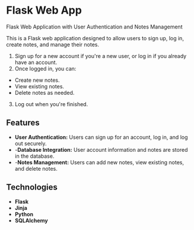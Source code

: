 # Flask Web App

Flask Web Application with User Authentication and Notes Management

This is a Flask web application designed to allow users to sign up, log in, create notes, and manage their notes.
1. Sign up for a new account if you're a new user, or log in if you already have an account.
2. Once logged in, you can:
  - Create new notes.
  - View existing notes.
  - Delete notes as needed.
3. Log out when you're finished.


## Features
- **User Authentication:** Users can sign up for an account, log in, and log out securely.
- -**Database Integration:** User account information and notes are stored in the database.
- -**Notes Management:** Users can add new notes, view existing notes, and delete notes.

## Technologies
- **Flask**
- **Jinja**
- **Python**
- **SQLAlchemy**
